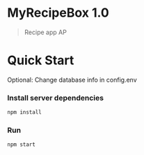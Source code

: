 # MyRecipeBox 1.0

> Recipe app AP

# Quick Start

Optional: Change database info in config.env

### Install server dependencies

```bash
npm install
```

### Run

```bash
npm start
```

